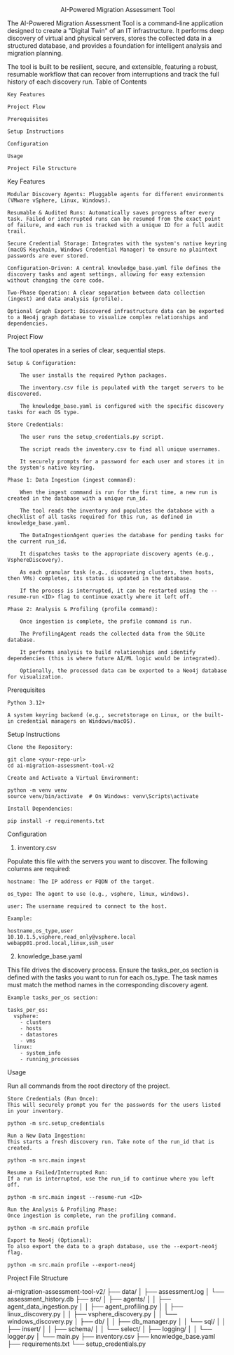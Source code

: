 <div align="center">
AI-Powered Migration Assessment Tool

</div>

<div align="center">

</div>

The AI-Powered Migration Assessment Tool is a command-line application designed to create a "Digital Twin" of an IT infrastructure. It performs deep discovery of virtual and physical servers, stores the collected data in a structured database, and provides a foundation for intelligent analysis and migration planning.

The tool is built to be resilient, secure, and extensible, featuring a robust, resumable workflow that can recover from interruptions and track the full history of each discovery run.
Table of Contents

    Key Features

    Project Flow

    Prerequisites

    Setup Instructions

    Configuration

    Usage

    Project File Structure

Key Features

    Modular Discovery Agents: Pluggable agents for different environments (VMware vSphere, Linux, Windows).

    Resumable & Audited Runs: Automatically saves progress after every task. Failed or interrupted runs can be resumed from the exact point of failure, and each run is tracked with a unique ID for a full audit trail.

    Secure Credential Storage: Integrates with the system's native keyring (macOS Keychain, Windows Credential Manager) to ensure no plaintext passwords are ever stored.

    Configuration-Driven: A central knowledge_base.yaml file defines the discovery tasks and agent settings, allowing for easy extension without changing the core code.

    Two-Phase Operation: A clear separation between data collection (ingest) and data analysis (profile).

    Optional Graph Export: Discovered infrastructure data can be exported to a Neo4j graph database to visualize complex relationships and dependencies.

Project Flow

The tool operates in a series of clear, sequential steps.

    Setup & Configuration:

        The user installs the required Python packages.

        The inventory.csv file is populated with the target servers to be discovered.

        The knowledge_base.yaml is configured with the specific discovery tasks for each OS type.

    Store Credentials:

        The user runs the setup_credentials.py script.

        The script reads the inventory.csv to find all unique usernames.

        It securely prompts for a password for each user and stores it in the system's native keyring.

    Phase 1: Data Ingestion (ingest command):

        When the ingest command is run for the first time, a new run is created in the database with a unique run_id.

        The tool reads the inventory and populates the database with a checklist of all tasks required for this run, as defined in knowledge_base.yaml.

        The DataIngestionAgent queries the database for pending tasks for the current run_id.

        It dispatches tasks to the appropriate discovery agents (e.g., VsphereDiscovery).

        As each granular task (e.g., discovering clusters, then hosts, then VMs) completes, its status is updated in the database.

        If the process is interrupted, it can be restarted using the --resume-run <ID> flag to continue exactly where it left off.

    Phase 2: Analysis & Profiling (profile command):

        Once ingestion is complete, the profile command is run.

        The ProfilingAgent reads the collected data from the SQLite database.

        It performs analysis to build relationships and identify dependencies (this is where future AI/ML logic would be integrated).

        Optionally, the processed data can be exported to a Neo4j database for visualization.

Prerequisites

    Python 3.12+

    A system keyring backend (e.g., secretstorage on Linux, or the built-in credential managers on Windows/macOS).

Setup Instructions

    Clone the Repository:

    git clone <your-repo-url>
    cd ai-migration-assessment-tool-v2

    Create and Activate a Virtual Environment:

    python -m venv venv
    source venv/bin/activate  # On Windows: venv\Scripts\activate

    Install Dependencies:

    pip install -r requirements.txt

Configuration
1. inventory.csv

Populate this file with the servers you want to discover. The following columns are required:

    hostname: The IP address or FQDN of the target.

    os_type: The agent to use (e.g., vsphere, linux, windows).

    user: The username required to connect to the host.

    Example:

    hostname,os_type,user
    10.10.1.5,vsphere,read_only@vsphere.local
    webapp01.prod.local,linux,ssh_user

2. knowledge_base.yaml

This file drives the discovery process. Ensure the tasks_per_os section is defined with the tasks you want to run for each os_type. The task names must match the method names in the corresponding discovery agent.

    Example tasks_per_os section:

    tasks_per_os:
      vsphere:
        - clusters
        - hosts
        - datastores
        - vms
      linux:
        - system_info
        - running_processes

Usage

Run all commands from the root directory of the project.

    Store Credentials (Run Once):
    This will securely prompt you for the passwords for the users listed in your inventory.

    python -m src.setup_credentials

    Run a New Data Ingestion:
    This starts a fresh discovery run. Take note of the run_id that is created.

    python -m src.main ingest

    Resume a Failed/Interrupted Run:
    If a run is interrupted, use the run_id to continue where you left off.

    python -m src.main ingest --resume-run <ID>

    Run the Analysis & Profiling Phase:
    Once ingestion is complete, run the profiling command.

    python -m src.main profile

    Export to Neo4j (Optional):
    To also export the data to a graph database, use the --export-neo4j flag.

    python -m src.main profile --export-neo4j

Project File Structure

ai-migration-assessment-tool-v2/
├── data/
│   ├── assessment.log
│   └── assessment_history.db
├── src/
│   ├── agents/
│   │   ├── agent_data_ingestion.py
│   │   ├── agent_profiling.py
│   │   ├── linux_discovery.py
│   │   ├── vsphere_discovery.py
│   │   └── windows_discovery.py
│   ├── db/
│   │   ├── db_manager.py
│   │   └── sql/
│   │       ├── insert/
│   │       ├── schema/
│   │       └── select/
│   ├── logging/
│   │   └── logger.py
│   └── main.py
├── inventory.csv
├── knowledge_base.yaml
├── requirements.txt
└── setup_credentials.py

